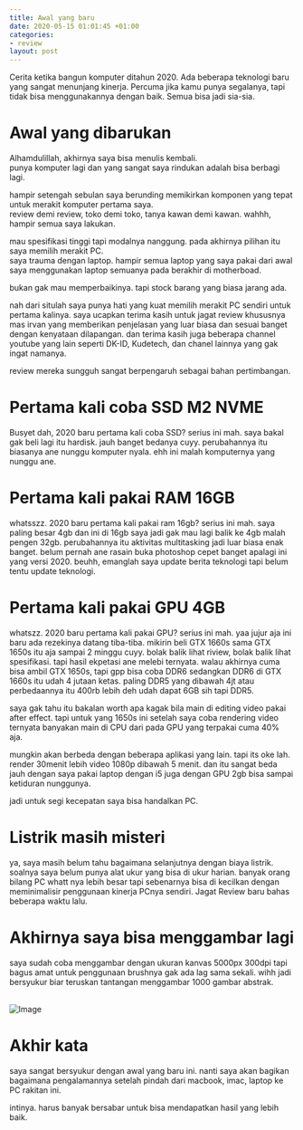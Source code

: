 ```yaml
---
title: Awal yang baru
date: 2020-05-15 01:01:45 +01:00
categories:
- review
layout: post
---
```


Cerita ketika bangun komputer ditahun 2020. Ada beberapa teknologi baru yang sangat menunjang kinerja. Percuma jika kamu punya segalanya, tapi tidak bisa menggunakannya dengan baik. Semua bisa jadi sia-sia.

<!-- more -->

# Awal yang dibarukan
Alhamdulillah, akhirnya saya bisa menulis kembali. <br/>
punya komputer lagi dan yang sangat saya rindukan adalah bisa berbagi lagi.<br/>

hampir setengah sebulan saya berunding memikirkan komponen yang tepat untuk merakit komputer pertama saya.<br/>
review demi review, toko demi toko, tanya kawan demi kawan. wahhh, hampir semua saya lakukan.<br/>

mau spesifikasi tinggi tapi modalnya nanggung. pada akhirnya pilihan itu saya memilih merakit PC.<br/>
saya trauma dengan laptop. hampir semua laptop yang saya pakai dari awal saya menggunakan laptop semuanya pada berakhir di motherboad.<br/>

bukan gak mau memperbaikinya. tapi stock barang yang biasa jarang ada.<br/>

nah dari situlah saya punya hati yang kuat memilih merakit PC sendiri untuk pertama kalinya. saya ucapkan terima kasih untuk jagat review khususnya mas irvan yang memberikan penjelasan yang luar biasa dan sesuai banget dengan kenyataan dilapangan. dan terima kasih juga beberapa channel youtube yang lain seperti DK-ID, Kudetech, dan chanel lainnya yang gak ingat namanya.<br/>

review mereka sungguh sangat berpengaruh sebagai bahan pertimbangan.<br/>


# Pertama kali coba SSD M2 NVME 
Busyet dah, 2020 baru pertama kali coba SSD? serius ini mah. saya bakal gak beli lagi itu hardisk. jauh banget bedanya cuyy. perubahannya itu biasanya ane nunggu komputer nyala. ehh ini malah komputernya yang nunggu ane.<br/>


# Pertama kali pakai RAM 16GB
whatsszz. 2020 baru pertama kali pakai ram 16gb? serius ini mah. saya paling besar 4gb dan ini di 16gb saya jadi gak mau lagi balik ke 4gb malah pengen 32gb. perubahannya itu aktivitas multitasking jadi luar biasa enak banget. belum pernah ane rasain buka photoshop cepet banget apalagi ini yang versi 2020. beuhh, emanglah saya update berita teknologi tapi belum tentu update teknologi.<br/>


# Pertama kali pakai GPU 4GB
whatszz. 2020 baru pertama kali pakai GPU? serius ini mah. yaa jujur aja ini baru ada rezekinya datang tiba-tiba. mikirin beli GTX 1660s sama GTX 1650s itu aja sampai 2 minggu cuyy. bolak balik lihat riview, bolak balik lihat spesifikasi. tapi hasil ekpetasi ane melebi ternyata. walau akhirnya cuma bisa ambil GTX 1650s, tapi gpp bisa coba DDR6 sedangkan DDR6 di GTX 1660s itu udah 4 jutaan ketas. paling DDR5 yang dibawah 4jt atau perbedaannya itu 400rb lebih deh udah dapat 6GB sih tapi DDR5.<br/>

saya gak tahu itu bakalan worth apa kagak bila main di editing video pakai after effect. tapi untuk yang 1650s ini setelah saya coba rendering video ternyata banyakan main di CPU dari pada GPU yang terpakai cuma 40% aja.<br/>

mungkin akan berbeda dengan beberapa aplikasi yang lain. tapi its oke lah. render 30menit lebih video 1080p dibawah 5 menit. dan itu sangat beda jauh dengan saya pakai laptop dengan i5 juga dengan GPU 2gb bisa sampai ketiduran nunggunya.<br/>

jadi untuk segi kecepatan saya bisa handalkan PC. <br/>


# Listrik masih misteri
ya, saya masih belum tahu bagaimana selanjutnya dengan biaya listrik. soalnya saya belum punya alat ukur yang bisa di ukur harian. banyak orang bilang PC whatt nya lebih besar tapi sebenarnya bisa di kecilkan dengan meminimalisir penggunaan kinerja PCnya sendiri. Jagat Review baru bahas beberapa waktu lalu.<br/>


# Akhirnya saya bisa menggambar lagi
saya sudah coba menggambar dengan ukuran kanvas 5000px 300dpi tapi bagus amat untuk penggunaan brushnya gak ada lag sama sekali. wihh jadi bersyukur biar teruskan tantangan menggambar 1000 gambar abstrak.<br/>
<br/>

![Image](https://raw.githubusercontent.com/irfnrdh/irfnrdh.github.io/master/karya/lukisan/01-brush17/17brush-view.png)
<br/>

# Akhir kata
saya sangat bersyukur dengan awal yang baru ini. nanti saya akan bagikan bagaimana pengalamannya setelah pindah dari macbook, imac, laptop ke PC rakitan ini.<br/>

intinya. harus banyak bersabar untuk bisa mendapatkan hasil yang lebih baik. <br/>
<br/>


